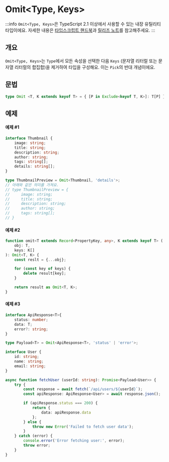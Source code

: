 # Omit\<Type, Keys>

:::info
`Omit<Type, Keys>`은 TypeScript 2.1 이상에서 사용할 수 있는 내장 유틸리티 타입이에요. 자세한 내용은 [타입스크립트 핸드북](https://www.typescriptlang.org/docs/handbook/utility-types.html#omittype-keys)과 [릴리즈 노트](https://www.typescriptlang.org/docs/handbook/release-notes/typescript-3-5.html#the-omit-helper-type)를 참고해주세요.
:::

## 개요

`Omit<Type, Keys>`는 `Type`에서 모든 속성을 선택한 다음 `Keys` (문자열 리터럴 또는 문자열 리터럴의 합집합)을 제거하여 타입을 구성해요. 이는 `Pick`의 반대 개념이에요.

## 문법

```ts
type Omit <T, K extends keyof T> = { [P in Exclude<keyof T, K>]: T[P] };
```

## 예제

#### 예제 #1

```ts
interface Thumbnail {
    image: string;
    title: string;
    description: string;
    author: string;
    tags: string[];
    details: string[];
}

type ThumbnailPreview = Omit<Thumbnail, 'details'>;
// 아래와 같은 의미를 가져요.
// type ThumbnailPreview = {
//     image: string;
//     title: string;
//     description: string;
//     author: string;
//     tags: string[];
// }
```

#### 예제 #2

```ts
function omit<T extends Record<PropertyKey, any>, K extends keyof T> (
    obj: T,
    keys: K[]
): Omit<T, K> {
    const reslt = {...obj};

    for (const key of keys) {
        delete result[key];
    }

    return result as Omit<T, K>;
}
```

#### 예제 #3

```ts
interface ApiResponse<T>{
    status: number;
    data: T;
    error?: string;
}

type Payload<T> = Omit<ApiResponse<T>, 'status' | 'error'>;

interface User {
    id: string;
    name: string;
    email: string;
}

async function fetchUser (userId: string): Promise<Payload<User>> {
    try {
        const response = await fetch(`/api/users/${userId}`);
        const apiResponse: ApiResponse<User> = await response.json();

        if (apiResponse.status === 200) {
            return {
                data: apiResponse.data
            };
        } else {
            throw new Error('Failed to fetch user data');
        }
    } catch (error) {
        console.error('Error fetching user:', error);
        throw error;
    }
}
```